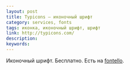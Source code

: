 ```yaml
---
layout: post
title: Typicons — иконочный шрифт
category: services, fonts
tags: иконка, иконочный шрифт, шрифт
link: http://typicons.com/
description:
keywords:
---
```


<p>Иконочный шрифт. Бесплатно. Есть на <a href="/search/id64">fontello</a>.</p>
